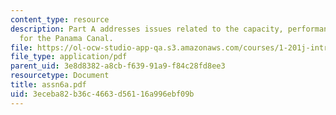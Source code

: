```yaml
---
content_type: resource
description: Part A addresses issues related to the capacity, performance, and demand
  for the Panama Canal.
file: https://ol-ocw-studio-app-qa.s3.amazonaws.com/courses/1-201j-introduction-to-transportation-systems-fall-2006/3eceba82b36c4663d56116a996ebf09b_assn6a.pdf
file_type: application/pdf
parent_uid: 3e8d8382-a8cb-f639-91a9-f84c28fd8ee3
resourcetype: Document
title: assn6a.pdf
uid: 3eceba82-b36c-4663-d561-16a996ebf09b
---
```

